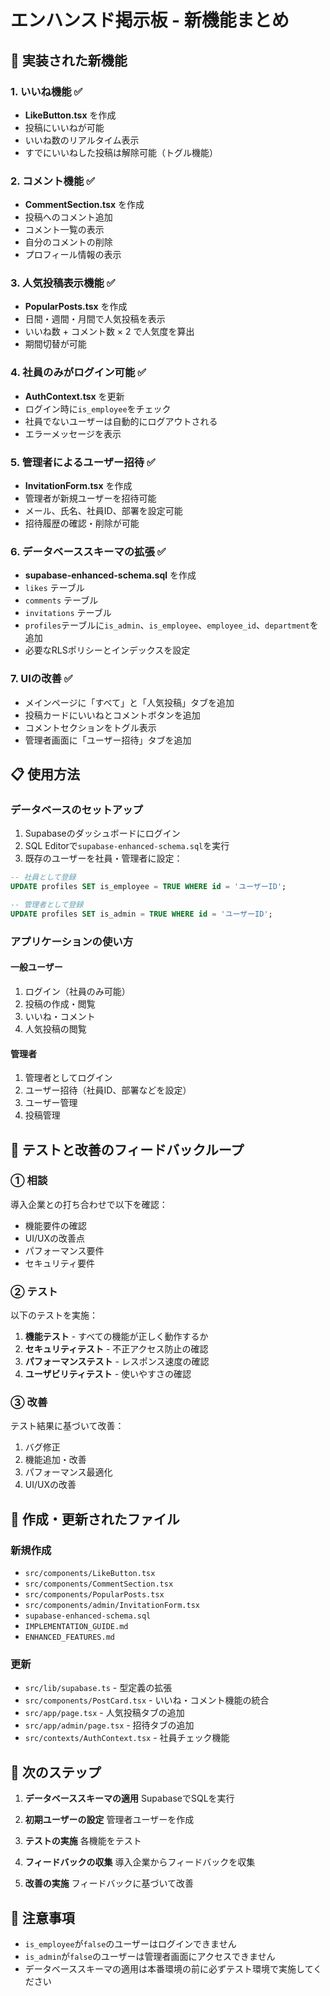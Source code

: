 # エンハンスド掲示板 - 新機能まとめ

## 🎯 実装された新機能

### 1. いいね機能 ✅
- **LikeButton.tsx** を作成
- 投稿にいいねが可能
- いいね数のリアルタイム表示
- すでにいいねした投稿は解除可能（トグル機能）

### 2. コメント機能 ✅
- **CommentSection.tsx** を作成
- 投稿へのコメント追加
- コメント一覧の表示
- 自分のコメントの削除
- プロフィール情報の表示

### 3. 人気投稿表示機能 ✅
- **PopularPosts.tsx** を作成
- 日間・週間・月間で人気投稿を表示
- いいね数 + コメント数 × 2 で人気度を算出
- 期間切替が可能

### 4. 社員のみがログイン可能 ✅
- **AuthContext.tsx** を更新
- ログイン時に`is_employee`をチェック
- 社員でないユーザーは自動的にログアウトされる
- エラーメッセージを表示

### 5. 管理者によるユーザー招待 ✅
- **InvitationForm.tsx** を作成
- 管理者が新規ユーザーを招待可能
- メール、氏名、社員ID、部署を設定可能
- 招待履歴の確認・削除が可能

### 6. データベーススキーマの拡張 ✅
- **supabase-enhanced-schema.sql** を作成
- `likes` テーブル
- `comments` テーブル
- `invitations` テーブル
- `profiles`テーブルに`is_admin`、`is_employee`、`employee_id`、`department`を追加
- 必要なRLSポリシーとインデックスを設定

### 7. UIの改善 ✅
- メインページに「すべて」と「人気投稿」タブを追加
- 投稿カードにいいねとコメントボタンを追加
- コメントセクションをトグル表示
- 管理者画面に「ユーザー招待」タブを追加

## 📋 使用方法

### データベースのセットアップ

1. Supabaseのダッシュボードにログイン
2. SQL Editorで`supabase-enhanced-schema.sql`を実行
3. 既存のユーザーを社員・管理者に設定：

```sql
-- 社員として登録
UPDATE profiles SET is_employee = TRUE WHERE id = 'ユーザーID';

-- 管理者として登録
UPDATE profiles SET is_admin = TRUE WHERE id = 'ユーザーID';
```

### アプリケーションの使い方

#### 一般ユーザー
1. ログイン（社員のみ可能）
2. 投稿の作成・閲覧
3. いいね・コメント
4. 人気投稿の閲覧

#### 管理者
1. 管理者としてログイン
2. ユーザー招待（社員ID、部署などを設定）
3. ユーザー管理
4. 投稿管理

## 🔄 テストと改善のフィードバックループ

### ① 相談
導入企業との打ち合わせで以下を確認：
- 機能要件の確認
- UI/UXの改善点
- パフォーマンス要件
- セキュリティ要件

### ② テスト
以下のテストを実施：
1. **機能テスト** - すべての機能が正しく動作するか
2. **セキュリティテスト** - 不正アクセス防止の確認
3. **パフォーマンステスト** - レスポンス速度の確認
4. **ユーザビリティテスト** - 使いやすさの確認

### ③ 改善
テスト結果に基づいて改善：
1. バグ修正
2. 機能追加・改善
3. パフォーマンス最適化
4. UI/UXの改善

## 📁 作成・更新されたファイル

### 新規作成
- `src/components/LikeButton.tsx`
- `src/components/CommentSection.tsx`
- `src/components/PopularPosts.tsx`
- `src/components/admin/InvitationForm.tsx`
- `supabase-enhanced-schema.sql`
- `IMPLEMENTATION_GUIDE.md`
- `ENHANCED_FEATURES.md`

### 更新
- `src/lib/supabase.ts` - 型定義の拡張
- `src/components/PostCard.tsx` - いいね・コメント機能の統合
- `src/app/page.tsx` - 人気投稿タブの追加
- `src/app/admin/page.tsx` - 招待タブの追加
- `src/contexts/AuthContext.tsx` - 社員チェック機能

## 🚀 次のステップ

1. **データベーススキーマの適用**
   SupabaseでSQLを実行

2. **初期ユーザーの設定**
   管理者ユーザーを作成

3. **テストの実施**
   各機能をテスト

4. **フィードバックの収集**
   導入企業からフィードバックを収集

5. **改善の実施**
   フィードバックに基づいて改善

## 📝 注意事項

- `is_employee`が`false`のユーザーはログインできません
- `is_admin`が`false`のユーザーは管理者画面にアクセスできません
- データベーススキーマの適用は本番環境の前に必ずテスト環境で実施してください

